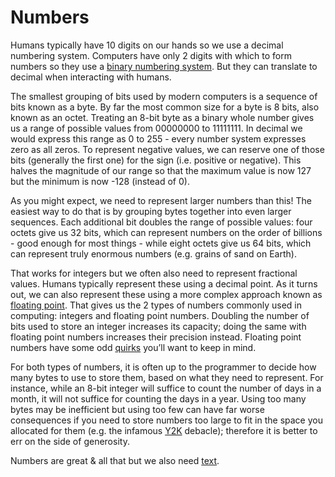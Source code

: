 # Numbers
Humans typically have 10 digits on our hands so we use a decimal numbering system. 
Computers have only 2 digits with which to form numbers so they use a [binary numbering system](https://en.wikipedia.org/wiki/Binary_number). 
But they can translate to decimal when interacting with humans.

The smallest grouping of bits used by modern computers is a sequence of bits known as a byte. 
By far the most common size for a byte is 8 bits, also known as an octet.
Treating an 8-bit byte as a binary whole number gives us a range of possible values from 00000000 to 11111111. 
In decimal we would express this range as 0 to 255 - every number system expresses zero as all zeros.
To represent negative values, we can reserve one of those bits (generally the first one) for the sign (i.e. positive or negative). 
This halves the magnitude of our range so that the maximum value is now 127 but the minimum is now -128 (instead of 0).

As you might expect, we need to represent larger numbers than this! 
The easiest way to do that is by grouping bytes together into even larger sequences. 
Each additional bit doubles the range of possible values: four octets give us 32 bits, which can represent numbers on the order of billions - 
good enough for most things - while eight octets give us 64 bits, which can represent truly enormous numbers (e.g. grains of sand on Earth).

That works for integers but we often also need to represent fractional values. Humans typically represent these using a decimal point. 
As it turns out, we can also represent these using a more complex approach known as [floating point](https://en.wikipedia.org/wiki/Floating_point). 
That gives us the 2 types of numbers commonly used in computing: integers and floating point numbers. 
Doubling the number of bits used to store an integer increases its capacity; doing the same with floating point numbers increases their precision instead. 
Floating point numbers have some odd [quirks](https://floating-point-gui.de/basic/) you’ll want to keep in mind.

For both types of numbers, it is often up to the programmer to decide how many bytes to use to store them, based on what they need to represent. 
For instance, while an 8-bit integer will suffice to count the number of days in a month, it will not suffice for counting the days in a year. 
Using too many bytes may be inefficient but using too few can have far worse consequences if you need to store numbers too large to fit in the space you allocated for them 
(e.g. the infamous [Y2K](https://en.wikipedia.org/wiki/Year_2000_problem) debacle); therefore it is better to err on the side of generosity.

Numbers are great & all that but we also need [text](text.md).
